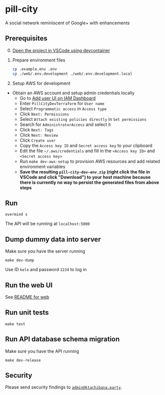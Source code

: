 # pill-city
A social network reminiscent of Google+ with enhancements


## Prerequisites

0. [Open the project in VSCode using devcontainer](https://code.visualstudio.com/docs/devcontainers/containers#:~:text=Start%20VS%20Code%2C%20run%20the,set%20up%20the%20container%20for.)

1. Prepare environment files

   ```bash
   cp .example.env .env
   cp ./web/.env.development ./web/.env.development.local
   ```

2. Setup AWS for development

* Obtain an AWS account and setup admin credentials locally
  * Go to [Add user UI on IAM Dashboard](https://us-east-1.console.aws.amazon.com/iam/home#/users$new?step=details)
  * Enter `PillCityDevTerraform` for `User name`
  * Select `Programmatic access` in `Access type`
  * Click `Next: Permissions`
  * Select `Attach existing policies directly` in `Set permissions`
  * Search for `AdministratorAccess` and select it
  * Click `Next: Tags`
  * Click `Next: Review`
  * Click `Create user`
  * Copy the `Access key ID` and `Secret access key` to your clipboard
  * Edit the file `~/.aws/credentials` and fill in the `<Access key ID>` and `<Secret access key>`
  * Run `make dev-aws-setup` to provision AWS resources and add related environment variables
  * **Save the resulting `pill-city-dev-env.zip` (right click the file in VSCode and click "Download") to your host machine because there is currently no way to persist the generated files from above steps**


## Run
``` shell
overmind s
```
The API will be running at `localhost:5000`


## Dump dummy data into server
Make sure you have the server running
``` shell
make dev-dump
```
Use ID `kele` and password `1234` to log in


## Run the web UI
See [README for web](./web/README.md)


## Run unit tests
``` shell
make test
```


## Run API database schema migration
Make sure you have the API running
``` shell
make dev-release
```


## Security
Please send security findings to [`admin@ktachibana.party`](mailto:admin@ktachibana.party).
